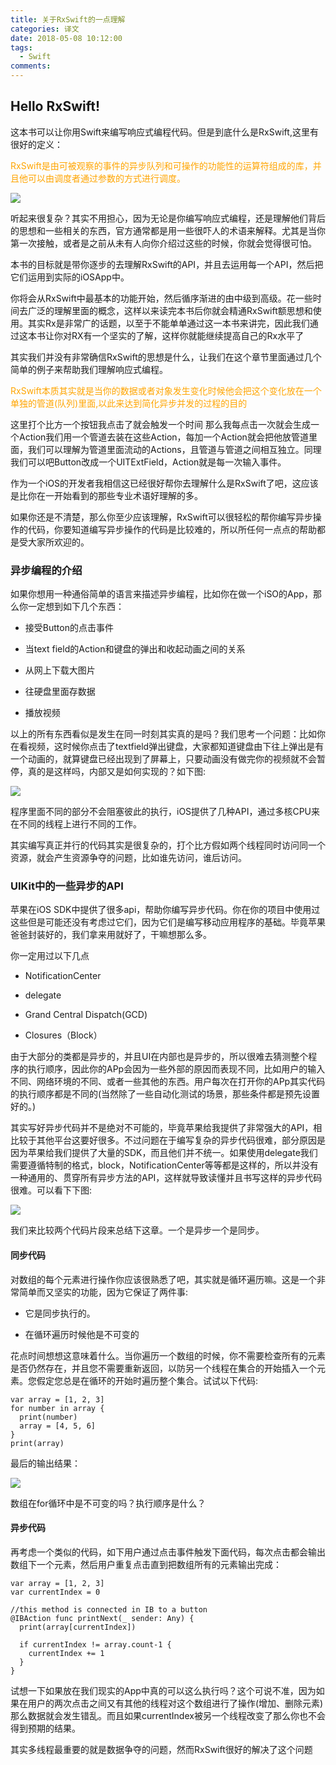```yaml
---
title: 关于RxSwift的一点理解
categories: 译文
date: 2018-05-08 10:12:00
tags:
  - Swift
comments:
---
```

## Hello RxSwift!

这本书可以让你用Swift来编写响应式编程代码。但是到底什么是RxSwift,这里有很好的定义：

<font color=orange>RxSwift是由可被观察的事件的异步队列和可操作的功能性的运算符组成的库，并且他可以由调度者通过参数的方式进行调度。</font> <br>

![](https://timgsa.baidu.com/timg?image&quality=80&size=b9999_10000&sec=1525870736284&di=9f373001bac8687d5fe11b3d7b40016f&imgtype=0&src=http%3A%2F%2Fcode4app.com%2Fdata%2Fattachment%2Fforum%2F201703%2F21%2F210007p6wy7buzq6hqhhdu.png)


听起来很复杂？其实不用担心，因为无论是你编写响应式编程，还是理解他们背后的思想和一些相关的东西，官方通常都是用一些很吓人的术语来解释。尤其是当你第一次接触，或者是之前从未有人向你介绍过这些的时候，你就会觉得很可怕。

<!-- more -->

本书的目标就是带你逐步的去理解RxSwift的API，并且去运用每一个API，然后把它们运用到实际的iOSApp中。

你将会从RxSwift中最基本的功能开始，然后循序渐进的由中级到高级。花一些时间去广泛的理解里面的概念，这样以来读完本书后你就会精通RxSwift额思想和使用。其实Rx是非常广的话题，以至于不能单单通过这一本书来讲完，因此我们通过这本书让你对RX有一个坚实的了解，这样你就能继续提高自己的Rx水平了

其实我们并没有非常确信RxSwift的思想是什么，让我们在这个章节里面通过几个简单的例子来帮助我们理解响应式编程。

<font color=orange>RxSwift本质其实就是当你的数据或者对象发生变化时候他会把这个变化放在一个单独的管道(队列)里面,以此来达到简化异步并发的过程的目的</font><br>

这里打个比方一个按钮我点击了就会触发一个时间 那么我每点击一次就会生成一个Action我们用一个管道去装在这些Action，每加一个Action就会把他放管道里面，我们可以理解为管道里面流动的Actions，且管道与管道之间相互独立。同理我们可以吧Button改成一个UITExtField，Action就是每一次输入事件。

作为一个iOS的开发者我相信这已经很好帮你去理解什么是RxSwift了吧，这应该是比你在一开始看到的那些专业术语好理解的多。

如果你还是不清楚，那么你至少应该理解，RxSwift可以很轻松的帮你编写异步操作的代码，你要知道编写异步操作的代码是比较难的，所以所任何一点点的帮助都是受大家所欢迎的。

### 异步编程的介绍

如果你想用一种通俗简单的语言来描述异步编程，比如你在做一个iSO的App，那么你一定想到如下几个东西：

* 接受Button的点击事件

* 当text field的Action和键盘的弹出和收起动画之间的关系

* 从网上下载大图片

* 往硬盘里面存数据

* 播放视频

以上的所有东西看似是发生在同一时刻其实真的是吗？我们思考一个问题：比如你在看视频，这时候你点击了textfield弹出键盘，大家都知道键盘由下往上弹出是有一个动画的，就算键盘已经出现到了屏幕上，只要动画没有做完你的视频就不会暂停，真的是这样吗，内部又是如何实现的？如下图:

![](https://wx3.sinaimg.cn/large/006tKfTcgy1fr41y6xhkij31kw0q0h80.jpg)

程序里面不同的部分不会阻塞彼此的执行，iOS提供了几种API，通过多核CPU来在不同的线程上进行不同的工作。

其实编写真正并行的代码其实是很复杂的，打个比方假如两个线程同时访问同一个资源，就会产生资源争夺的问题，比如谁先访问，谁后访问。

### UIKit中的一些异步的API

苹果在iOS SDK中提供了很多api，帮助你编写异步代码。你在你的项目中使用过这些但是可能还没有考虑过它们，因为它们是编写移动应用程序的基础。毕竟苹果爸爸封装好的，我们拿来用就好了，干嘛想那么多。

你一定用过以下几点

* NotificationCenter

* delegate

* Grand Central Dispatch(GCD)

* Closures（Block）

由于大部分的类都是异步的，并且UI在内部也是异步的，所以很难去猜测整个程序的执行顺序，因此你的APp会因为一些外部的原因而表现不同，比如用户的输入不同、网络环境的不同、或者一些其他的东西。用户每次在打开你的APp其实代码的执行顺序都是不同的(当然除了一些自动化测试的场景，那些条件都是预先设置好的。)

其实写好异步代码并不是绝对不可能的，毕竟苹果给我提供了非常强大的API，相比较于其他平台这要好很多。不过问题在于编写复杂的异步代码很难，部分原因是因为苹果给我们提供了大量的SDK，而且他们并不统一。如果使用delegate我们需要遵循特制的格式，block，NotificationCenter等等都是这样的，所以并没有一种通用的、贯穿所有异步方法的API，这样就导致读懂并且书写这样的异步代码很难。可以看下下图:

![](https://wx3.sinaimg.cn/large/006tKfTcgy1fr4342v718j31kw0nlgzj.jpg)

我们来比较两个代码片段来总结下这章。一个是异步一个是同步。

#### 同步代码

对数组的每个元素进行操作你应该很熟悉了吧，其实就是循环遍历嘛。这是一个非常简单而又坚实的功能，因为它保证了两件事:
* 它是同步执行的。

* 在循环遍历时候他是不可变的

花点时间想想这意味着什么。当你遍历一个数组的时候，你不需要检查所有的元素是否仍然存在，并且您不需要重新返回，以防另一个线程在集合的开始插入一个元素。您假定您总是在循环的开始时遍历整个集合。试试以下代码:

```
var array = [1, 2, 3]
for number in array {
  print(number)
  array = [4, 5, 6]
}
print(array)

```
最后的输出结果：

![](https://wx3.sinaimg.cn/large/006tKfTcgy1fr43rz56omj304p02at8i.jpg)

数组在for循环中是不可变的吗？执行顺序是什么？

#### 异步代码

再考虑一个类似的代码，如下用户通过点击事件触发下面代码，每次点击都会输出数组下一个元素，然后用户重复点击直到把数组所有的元素输出完成：
```
var array = [1, 2, 3]
var currentIndex = 0

//this method is connected in IB to a button
@IBAction func printNext(_ sender: Any) {
  print(array[currentIndex])

  if currentIndex != array.count-1 {
    currentIndex += 1
  }
}
```
试想一下如果放在我们现实的App中真的可以这么执行吗？这个可说不准，因为如果在用户的两次点击之间又有其他的线程对这个数组进行了操作(增加、删除元素)那么数据就会发生错乱。而且如果currentIndex被另一个线程改变了那么你也不会得到预期的结果。

其实多线程最重要的就是数据争夺的问题，然而RxSwift很好的解决了这个问题
